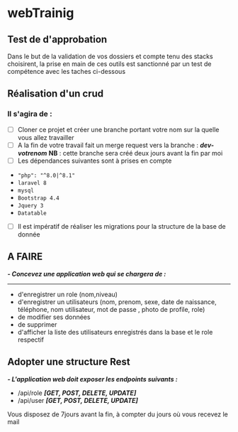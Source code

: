 # webTrainig



## Test de d'approbation

Dans le but de la validation de vos dossiers et compte tenu des stacks choisirent, la prise en main de ces outils est sanctionné par un test de compétence avec les taches ci-dessous

## Réalisation d'un crud

### Il s'agira de :

- [ ] Cloner ce projet et créer une branche portant votre nom sur la quelle vous allez travailler
- [ ] A la fin de votre travail fait un merge request vers la branche : ***dev-votrenom*** **NB** : cette branche sera créé deux jours avant la fin par moi
- [ ] Les dépendances suivantes sont à prises en compte

- ```"php": "^8.0|^8.1"```
- ```laravel 8```
- ```mysql```
- ```Bootstrap 4.4```
- ```Jquery 3```
- ```Datatable ```

- [ ] Il est impératif de réaliser les migrations pour la structure de la base de donnée


## A FAIRE

***- Concevez une application web qui se chargera de :***

***

- d'enregistrer un role (nom,niveau)
- d'enregistrer un utilisateurs (nom, prenom, sexe, date de naissance, téléphone, nom utilisateur, mot de passe , photo de profile, role)
- de modifier ses données
- de supprimer 
- d'afficher la liste des utilisateurs enregistrés dans la base et le role respectif
## Adopter une structure Rest 

***- L'application web doit exposer les endpoints suivants :***

- /api/role  ***[GET, POST, DELETE, UPDATE]***
- /api/user ***[GET, POST, DELETE, UPDATE]***

Vous disposez de 7jours avant la fin, à compter du jours où vous recevez le mail
